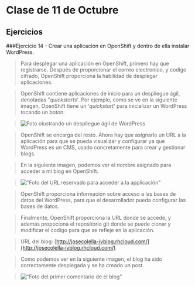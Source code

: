 Clase de 11 de Octubre
=====================

Ejercicios
----------

###Ejercicio 14
    - Crear una aplicación en OpenShift y dentro de ella instalar WordPress.

> Para desplegar una aplicación en OpenShift, primero hay que registrarse.
> Después de proporcionar el correo electronico, y codigo cifrado, OpenShift
> proporciona la habilidad de desplegar aplicaciones.

> OpenShift contiene aplicaciones de inicio para un despliegue ágil, denotadas "*quickstarts*'.
> Por ejemplo, como se ve en la siguiente imagen, OpenShift tiene un '*quickstart*' para inicializar
> un WordPress tocando un boton.

> ![Foto olustrando un despliegue ágil de WordPress](https://raw.github.com/josecolella/GII-2013/master/Screenshots/Tema1Screenshots/Screen%20Shot%202013-10-09%20at%2023.48.29.png)

> OpenShift se encarga del resto. Ahora hay que asignarle un URL a la aplicación
> para que se pueda visualizar y configurar ya que WordPress es un CMS, usado
> concretamente para crear y gestionar blogs.

> En la siguiente imagen, podemos ver el nombre asignado para acceder a mi blog
en OpenShift.

> !["Foto del URL reservado para acceder a la applicación"](https://raw.github.com/josecolella/GII-2013/master/Screenshots/Tema1Screenshots/Screen%20Shot%202013-10-09%20at%2023.55.59.png)

> OpenShift proporciona información sobre acceso a las bases de datos del
WordPress, para que el desarrollador pueda configurar las bases de datos.

> Finalmente, OpenShift proporciona la URL donde se accede, y además propociona
> el repositorio git donde se puede clonar y modificar el codigo para que se
> refleje en la aplicación.

> URL del blog: [http://josecolella-ivblog.rhcloud.com/](http://josecolella-ivblog.rhcloud.com/)

> Como podemos ver en la siguiente imagen, el blog ha sido correctamente
desplegada y se ha creado un post.

> !["Foto del primer comentario de el blog"](https://raw.github.com/josecolella/GII-2013/master/Screenshots/Tema1Screenshots/Screen%20Shot%202013-10-10%20at%2000.17.55.png)

